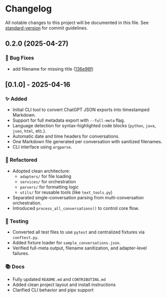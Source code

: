 # Changelog

All notable changes to this project will be documented in this file. See [standard-version](https://github.com/conventional-changelog/standard-version) for commit guidelines.

## 0.2.0 (2025-04-27)


### 🐛 Bug Fixes

* add filename for missing title ([136e96f](https://github.com/rgoshen/chat2md/commit/136e96f1781eeca2ccc6ed714fb01b2a50a36bba))

## [0.1.0] - 2025-04-16

### ✨ Added

- Initial CLI tool to convert ChatGPT JSON exports into timestamped Markdown.
- Support for full metadata export with `--full-meta` flag.
- Language detection for syntax-highlighted code blocks (`python`, `java`, `json`, `html`, etc.).
- Automatic date and time headers for conversations.
- One Markdown file generated per conversation with sanitized filenames.
- CLI interface using `argparse`.

### 🧱 Refactored

- Adopted clean architecture:
  - `adapters/` for file loading
  - `services/` for orchestration
  - `parsers/` for formatting logic
  - `utils/` for reusable tools (like `text_tools.py`)
- Separated single-conversation parsing from multi-conversation orchestration.
- Introduced `process_all_conversations()` to control core flow.

### 🧪 Testing

- Converted all test files to use `pytest` and centralized fixtures via `conftest.py`.
- Added fixture loader for `sample_conversations.json`.
- Verified full-meta output, filename sanitization, and adapter-level failures.

### 📚 Docs

- Fully updated `README.md` and `CONTRIBUTING.md`
- Added clean project layout and install instructions
- Clarified CLI behavior and pipx support
